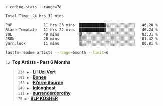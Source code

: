 ```zsh
> coding-stats --range=7d
```

<!--START_SECTION:waka-->

```txt
Total Time: 24 hrs 32 mins

PHP              11 hrs 23 mins  ███████████▓░░░░░░░░░░░░░   46.28 %
Blade Template   11 hrs 22 mins  ███████████▓░░░░░░░░░░░░░   46.24 %
SQL              48 mins         ▓░░░░░░░░░░░░░░░░░░░░░░░░   03.31 %
JSON             20 mins         ▒░░░░░░░░░░░░░░░░░░░░░░░░   01.42 %
yarn.lock        11 mins         ▒░░░░░░░░░░░░░░░░░░░░░░░░   00.81 %
```

<!--END_SECTION:waka-->

```zsh
lastfm-readme artists --range=6month --limit=6
```

<!--START_LASTFM_ARTISTS:{"period": "6month", "rows": 6}-->
<a href="https://last.fm" target="_blank"><img src="https://user-images.githubusercontent.com/17434202/215290617-e793598d-d7c9-428f-9975-156db1ba89cc.svg" alt="Last.fm Logo" width="18" height="13"/></a> **Top Artists - Past 6 Months**

> `234 ▶️` ∙ **[Lil Uzi Vert](https://www.last.fm/music/Lil+Uzi+Vert)**<br/>
> `192 ▶️` ∙ **[Bones](https://www.last.fm/music/Bones)**<br/>
> `158 ▶️` ∙ **[Pi’erre Bourne](https://www.last.fm/music/Pi%E2%80%99erre+Bourne)**<br/>
> `149 ▶️` ∙ **[Iglooghost](https://www.last.fm/music/Iglooghost)**<br/>
> `111 ▶️` ∙ **[surrenderdorothy](https://www.last.fm/music/surrenderdorothy)**<br/>
> `75 ▶️` ∙ **[BLP KOSHER](https://www.last.fm/music/BLP+KOSHER)**<br/>
<!--END_LASTFM_ARTISTS-->
